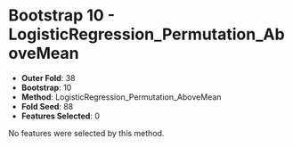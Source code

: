 # Bootstrap 10 - LogisticRegression_Permutation_AboveMean

- **Outer Fold**: 38
- **Bootstrap**: 10
- **Method**: LogisticRegression_Permutation_AboveMean
- **Fold Seed**: 88
- **Features Selected**: 0

No features were selected by this method.
